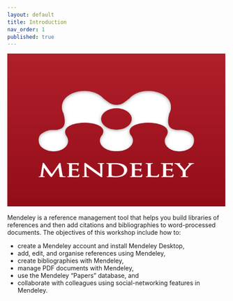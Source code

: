 ```yaml
---
layout: default
title: Introduction
nav_order: 1
published: true
---
```

<img src="/content/images/mendeley.png" width="500" height="351" alt="Mendeley">


Mendeley is a reference management tool that helps you build libraries of references and then add citations and bibliographies to word-processed documents. The objectives of this workshop include how to:

- create a Mendeley account and install Mendeley Desktop,
- add, edit, and organise references using Mendeley,
- create bibliographies with Mendeley,
- manage PDF documents with Mendeley,
- use the Mendeley “Papers” database, and
- collaborate with colleagues using social-networking features in Mendeley.
